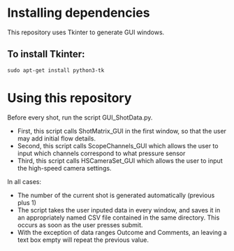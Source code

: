 # Installing dependencies
This repository uses Tkinter to generate GUI windows.
## To install Tkinter:
```
sudo apt-get install python3-tk
```

# Using this repository
Before every shot, run the script GUI_ShotData.py.
- First, this script calls ShotMatrix_GUI in the first window, so that the user may add initial flow details.
- Second, this script calls ScopeChannels_GUI which allows the user to input which channels correspond to what pressure sensor
- Third, this script calls HSCameraSet_GUI which allows the user to input the high-speed camera settings.

In all cases:
- The number of the current shot is generated automatically (previous plus 1)
- The script takes the user inputed data in every window, and saves it in an appropriately named CSV file contained in the same directory. This occurs as soon as the user presses submit.
- With the exception of data ranges Outcome and Comments, an leaving a text box empty will repeat the previous value.
